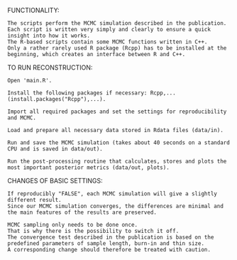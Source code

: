 FUNCTIONALITY:

    The scripts perform the MCMC simulation described in the publication.
    Each script is written very simply and clearly to ensure a quick insight into how it works.
    The R-based scripts contain some MCMC functions written in C++. 
    Only a rather rarely used R package (Rcpp) has to be installed at the beginning, which creates an interface between R and C++.


TO RUN RECONSTRUCTION:

    Open 'main.R'.
    
    Install the following packages if necessary: Rcpp,... (install.packages("Rcpp"),...).

    Import all required packages and set the settings for reproducibility and MCMC.
    
    Load and prepare all necessary data stored in Rdata files (data/in).

    Run and save the MCMC simulation (takes about 40 seconds on a standard CPU and is saved in data/out).

    Run the post-processing routine that calculates, stores and plots the most important posterior metrics (data/out, plots).

CHANGES OF BASIC SETTINGS:

    If reproducibly "FALSE", each MCMC simulation will give a slightly different result.
    Since our MCMC simulation converges, the differences are minimal and the main features of the results are preserved.
    
    MCMC sampling only needs to be done once.
    That is why there is the possibility to switch it off.
    The convergence test described in the publication is based on the predefined parameters of sample length, burn-in and thin size.
    A corresponding change should therefore be treated with caution.

